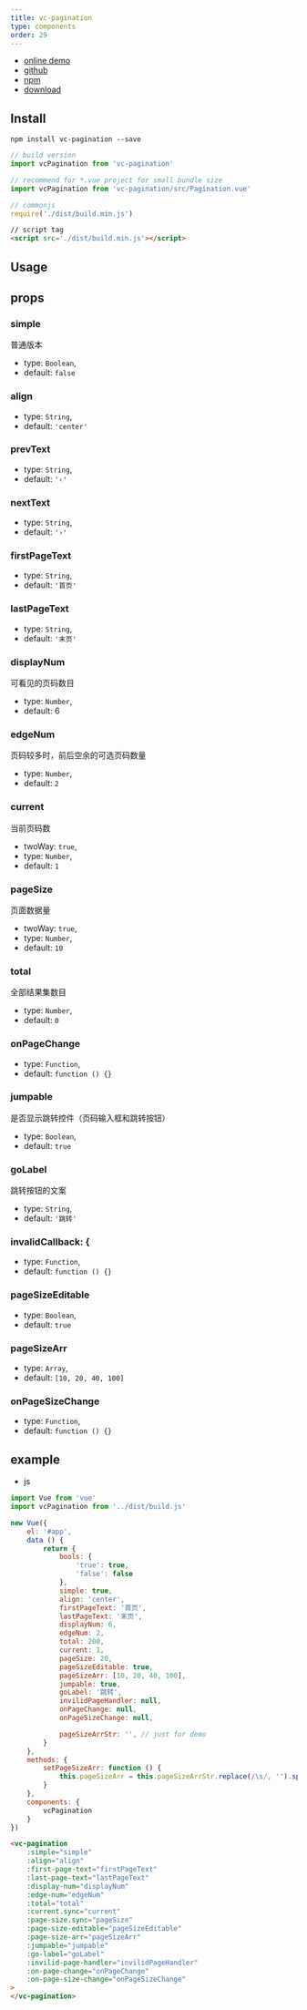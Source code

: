 ```yaml
---
title: vc-pagination
type: components 
order: 29
---
```


* [online demo](https://iwaimai-bi-fe.github.io/vc-pagination/examples/)
* [github](https://github.com/iwaimai-bi-fe/vc-pagination)
* [npm](https://www.npmjs.com/package/vc-pagination)
* [download](https://github.com/iwaimai-bi-fe/vc-pagination/archive/master.zip)

## Install

``` npm
npm install vc-pagination --save
```

``` js
// build version
import vcPagination from 'vc-pagination'

// recommend for *.vue project for small bundle size
import vcPagination from 'vc-pagination/src/Pagination.vue'
```

``` js 
// commonjs
require('./dist/build.min.js')
```

``` html
// script tag
<script src='./dist/build.min.js'></script>
```

## Usage

## props

### simple

普通版本
    
* type: `Boolean`,
* default: `false`

### align
    
* type: `String`,
* default: `'center'`

### prevText

* type: `String`,
* default: `'‹'`

### nextText

* type: `String`,
* default: `'›'`

### firstPageText

* type: `String`,
* default: `'首页'`

### lastPageText

* type: `String`,
* default: `'末页'`

### displayNum

可看见的页码数目

* type: `Number`,
* default: 6

### edgeNum

页码较多时，前后空余的可选页码数量

* type: `Number`,
* default: `2`

### current

当前页码数

    
* twoWay: `true`,
* type: `Number`,
* default: `1`

### pageSize

页面数据量

    
* twoWay: `true`,
* type: `Number`,
* default: `10`

### total

全部结果集数目

* type: `Number`,
* default: `0`

### onPageChange

* type: `Function`,
* default: `function () {}`

### jumpable

是否显示跳转控件（页码输入框和跳转按钮）

* type: `Boolean`,
* default: `true`

### goLabel

跳转按钮的文案

* type: `String`,
* default: `'跳转'`

### invalidCallback: {

* type: `Function`,
* default: `function () {}`

### pageSizeEditable

* type: `Boolean`,
* default: `true` 

### pageSizeArr

* type: `Array`,
* default: `[10, 20, 40, 100]`

### onPageSizeChange

* type: `Function`,
* default: `function () {}`

## example

* js

```js
import Vue from 'vue'
import vcPagination from '../dist/build.js'

new Vue({
    el: '#app',
    data () {
        return {
            bools: {
                'true': true,
                'false': false
            },
            simple: true,
            align: 'center',
            firstPageText: '首页',
            lastPageText: '末页',
            displayNum: 6,
            edgeNum: 2,
            total: 200,
            current: 1,
            pageSize: 20,
            pageSizeEditable: true, 
            pageSizeArr: [10, 20, 40, 100],
            jumpable: true,
            goLabel: '跳转',
            invilidPageHandler: null,
            onPageChange: null,
            onPageSizeChange: null,

            pageSizeArrStr: '', // just for demo
        }
    },
    methods: {
        setPageSizeArr: function () {
            this.pageSizeArr = this.pageSizeArrStr.replace(/\s/, '').split(',')
        }
    },
    components: {
        vcPagination
    }
})
```

```html
<vc-pagination
    :simple="simple"
    :align="align"
    :first-page-text="firstPageText"
    :last-page-text="lastPageText"
    :display-num="displayNum"
    :edge-num="edgeNum"
    :total="total"
    :current.sync="current"
    :page-size.sync="pageSize"
    :page-size-editable="pageSizeEditable"
    :page-size-arr="pageSizeArr"
    :jumpable="jumpable"
    :go-label="goLabel"
    :invilid-page-handler="invilidPageHandler"
    :on-page-change="onPageChange"
    :on-page-size-change="onPageSizeChange"
>
</vc-pagination>
```
